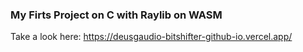 ### My Firts Project on C with Raylib on WASM
Take a look here: https://deusgaudio-bitshifter-github-io.vercel.app/

